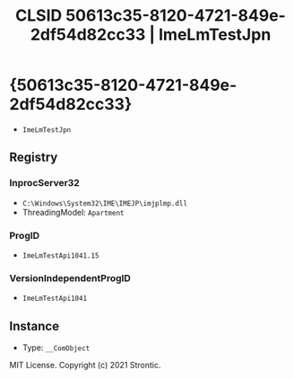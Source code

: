 ﻿---
title: "CLSID 50613c35-8120-4721-849e-2df54d82cc33 | ImeLmTestJpn"
excerpt: What is COM-Object CLSID 50613c35-8120-4721-849e-2df54d82cc33?
---

# {50613c35-8120-4721-849e-2df54d82cc33}

* `ImeLmTestJpn`

## Registry


### InprocServer32

* `C:\Windows\System32\IME\IMEJP\imjplmp.dll`
* ThreadingModel: `Apartment`

### ProgID

* `ImeLmTestApi1041.15`

### VersionIndependentProgID

* `ImeLmTestApi1041`

## Instance

* Type: `__ComObject`

MIT License. Copyright (c) 2021 Strontic.


